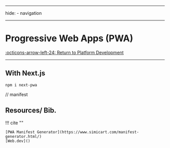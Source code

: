 
---
hide:
    - navigation

---
# Progressive Web Apps (PWA)

[:octicons-arrow-left-24: Return to Platform Development](/Bodies-of-Knowledge/Platform-Development/)

---

## With Next.js

`npm i next-pwa`

// manifest


## Resources/ Bib.

!!! cite ""

    [PWA Manifest Generator](https://www.simicart.com/manifest-generator.html/)
    [Web.dev]()